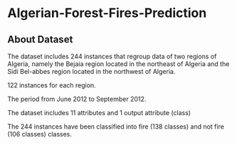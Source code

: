 # Algerian-Forest-Fires-Prediction

## About Dataset
The dataset includes 244 instances that regroup data of two regions of Algeria, namely the Bejaia region located in the northeast of Algeria and the Sidi Bel-abbes region located in the northwest of Algeria.

122 instances for each region.

The period from June 2012 to September 2012.

The dataset includes 11 attributes and 1 output attribute (class)

The 244 instances have been classified into fire (138 classes) and not fire (106 classes) classes.
